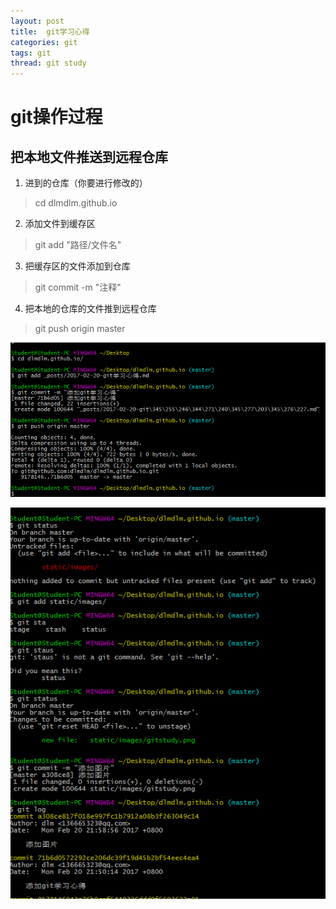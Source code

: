 ```yaml
---
layout: post
title:  git学习心得
categories: git
tags: git
thread: git study
---
```


# git操作过程

## 把本地文件推送到远程仓库

 1. 进到的仓库（你要进行修改的）

 > cd dlmdlm.github.io

 2. 添加文件到缓存区

 > git add "路径/文件名"

 3. 把缓存区的文件添加到仓库

 > git commit -m "注释"
 
 4. 把本地的仓库的文件推到远程仓库

> git push origin master

![](/static/images/gitstudy.png)

![](/static/images/gitstudy2.png)

